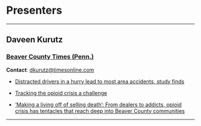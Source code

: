 # Presenters

---

## **Daveen Kurutz**
### [Beaver County Times (Penn.)](http://www.timesonline.com/)

**Contact**: dkurutz@timesonline.com

  * [Distracted drivers in a hurry lead to most area accidents, study finds](http://www.timesonline.com/news/20171117/distracted-drivers-in-hurry-lead-to-most-area-accidents-study-finds/1)

  * [Tracking the opioid crisis a challenge](http://www.timesonline.com/news/20171211/tracking-opioid-crisis-challenge)

  * [‘Making a living off of selling death’: From dealers to addicts, opioid crisis has tentacles that reach deep into Beaver County communities](http://www.timesonline.com/news/20180107/making-living-off-of-selling-death-from-dealers-to-addicts-opioid-crisis-has-tentacles-that-reach-deep-into-beaver-county-communities)

  ---